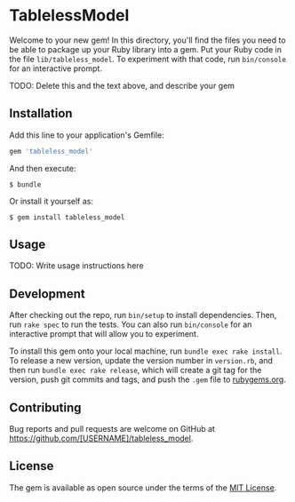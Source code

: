 # TablelessModel

Welcome to your new gem! In this directory, you'll find the files you need to be able to package up your Ruby library into a gem. Put your Ruby code in the file `lib/tableless_model`. To experiment with that code, run `bin/console` for an interactive prompt.

TODO: Delete this and the text above, and describe your gem

## Installation

Add this line to your application's Gemfile:

```ruby
gem 'tableless_model'
```

And then execute:

    $ bundle

Or install it yourself as:

    $ gem install tableless_model

## Usage

TODO: Write usage instructions here

## Development

After checking out the repo, run `bin/setup` to install dependencies. Then, run `rake spec` to run the tests. You can also run `bin/console` for an interactive prompt that will allow you to experiment.

To install this gem onto your local machine, run `bundle exec rake install`. To release a new version, update the version number in `version.rb`, and then run `bundle exec rake release`, which will create a git tag for the version, push git commits and tags, and push the `.gem` file to [rubygems.org](https://rubygems.org).

## Contributing

Bug reports and pull requests are welcome on GitHub at https://github.com/[USERNAME]/tableless_model.

## License

The gem is available as open source under the terms of the [MIT License](https://opensource.org/licenses/MIT).
